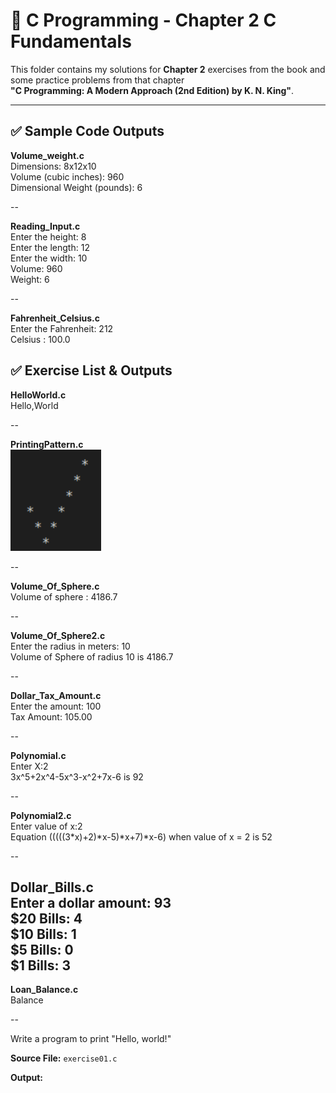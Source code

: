 # 📘 C Programming - Chapter 2 C Fundamentals

This folder contains my solutions for **Chapter 2** exercises from the book and some practice problems from that chapter  
**"C Programming: A Modern Approach (2nd Edition) by K. N. King"**.

---

## ✅ Sample Code Outputs

**Volume_weight.c**  
Dimensions: 8x12x10  
Volume (cubic inches): 960  
Dimensional Weight (pounds): 6  

--

**Reading_Input.c**  
Enter the height: 8  
Enter the length: 12  
Enter the width: 10  
Volume: 960  
Weight: 6  

--

**Fahrenheit_Celsius.c**  
Enter the Fahrenheit: 212  
Celsius : 100.0  


## ✅ Exercise List & Outputs

  **HelloWorld.c**  
  Hello,World

--

**PrintingPattern.c**  
![PrintingPatter](PrintingPatter.png)   

--

**Volume_Of_Sphere.c**   
Volume of sphere : 4186.7

--

**Volume_Of_Sphere2.c**    
Enter the radius in meters: 10   
Volume of Sphere of radius 10 is 4186.7    

--

**Dollar_Tax_Amount.c**   
Enter the amount: 100   
Tax Amount: 105.00   

--

**Polynomial.c**   
Enter X:2   
3x^5+2x^4-5x^3-x^2+7x-6 is 92  

--

**Polynomial2.c**   
Enter value of x:2   
Equation (((((3*x)+2)*x-5)*x+7)*x-6) when value of x = 2 is 52  

--

**Dollar_Bills.c**   
Enter a dollar amount: 93   
$20 Bills: 4   
$10 Bills: 1   
$5 Bills: 0   
$1 Bills: 3    
--

**Loan_Balance.c**   
Balance

--


Write a program to print "Hello, world!"

**Source File:** `exercise01.c`

**Output:**
